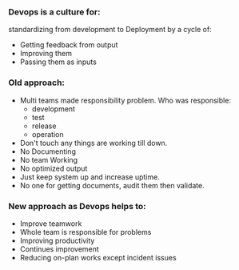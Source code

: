 ### Devops is a culture for:
standardizing from development to Deployment by a cycle of:
* Getting feedback from output
* Improving them
* Passing them as inputs
### Old approach:
* Multi teams made responsibility problem. Who was responsible:
	* development
	* test
	* release
	* operation
* Don't touch any things are working till down.
* No Documenting
* No team Working
* No optimized output
* Just keep system up and increase uptime.
* No one for getting documents, audit them then validate.
### New approach as Devops helps to:
* Improve teamwork 
* Whole team is responsible for problems
* Improving productivity
* Continues improvement
* Reducing on-plan works except incident issues